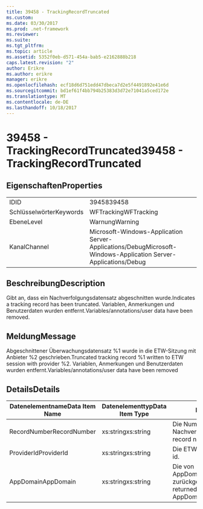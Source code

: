 ```yaml
---
title: 39458 - TrackingRecordTruncated
ms.custom: 
ms.date: 03/30/2017
ms.prod: .net-framework
ms.reviewer: 
ms.suite: 
ms.tgt_pltfrm: 
ms.topic: article
ms.assetid: 5352f0eb-d571-454a-bab5-e2162888b218
caps.latest.revision: "2"
author: Erikre
ms.author: erikre
manager: erikre
ms.openlocfilehash: ecf18d6d751edd47dbeca7d2e5f4491892e41e6d
ms.sourcegitcommit: bd1ef61f4bb794b25383d3d72e71041a5ced172e
ms.translationtype: MT
ms.contentlocale: de-DE
ms.lasthandoff: 10/18/2017
---
```

# <a name="39458---trackingrecordtruncated"></a><span data-ttu-id="8db21-102">39458 - TrackingRecordTruncated</span><span class="sxs-lookup"><span data-stu-id="8db21-102">39458 - TrackingRecordTruncated</span></span>
## <a name="properties"></a><span data-ttu-id="8db21-103">Eigenschaften</span><span class="sxs-lookup"><span data-stu-id="8db21-103">Properties</span></span>  
  
|||  
|-|-|  
|<span data-ttu-id="8db21-104">ID</span><span class="sxs-lookup"><span data-stu-id="8db21-104">ID</span></span>|<span data-ttu-id="8db21-105">39458</span><span class="sxs-lookup"><span data-stu-id="8db21-105">39458</span></span>|  
|<span data-ttu-id="8db21-106">Schlüsselwörter</span><span class="sxs-lookup"><span data-stu-id="8db21-106">Keywords</span></span>|<span data-ttu-id="8db21-107">WFTracking</span><span class="sxs-lookup"><span data-stu-id="8db21-107">WFTracking</span></span>|  
|<span data-ttu-id="8db21-108">Ebene</span><span class="sxs-lookup"><span data-stu-id="8db21-108">Level</span></span>|<span data-ttu-id="8db21-109">Warnung</span><span class="sxs-lookup"><span data-stu-id="8db21-109">Warning</span></span>|  
|<span data-ttu-id="8db21-110">Kanal</span><span class="sxs-lookup"><span data-stu-id="8db21-110">Channel</span></span>|<span data-ttu-id="8db21-111">Microsoft-Windows-Application Server-Applications/Debug</span><span class="sxs-lookup"><span data-stu-id="8db21-111">Microsoft-Windows-Application Server-Applications/Debug</span></span>|  
  
## <a name="description"></a><span data-ttu-id="8db21-112">Beschreibung</span><span class="sxs-lookup"><span data-stu-id="8db21-112">Description</span></span>  
 <span data-ttu-id="8db21-113">Gibt an, dass ein Nachverfolgungsdatensatz abgeschnitten wurde.</span><span class="sxs-lookup"><span data-stu-id="8db21-113">Indicates a tracking record has been truncated.</span></span> <span data-ttu-id="8db21-114">Variablen, Anmerkungen und Benutzerdaten wurden entfernt.</span><span class="sxs-lookup"><span data-stu-id="8db21-114">Variables/annotations/user data have been removed.</span></span>  
  
## <a name="message"></a><span data-ttu-id="8db21-115">Meldung</span><span class="sxs-lookup"><span data-stu-id="8db21-115">Message</span></span>  
 <span data-ttu-id="8db21-116">Abgeschnittener Überwachungsdatensatz %1 wurde in die ETW-Sitzung mit Anbieter %2 geschrieben.</span><span class="sxs-lookup"><span data-stu-id="8db21-116">Truncated tracking record %1 written to ETW session with provider %2.</span></span> <span data-ttu-id="8db21-117">Variablen, Anmerkungen und Benutzerdaten wurden entfernt.</span><span class="sxs-lookup"><span data-stu-id="8db21-117">Variables/annotations/user data have been removed</span></span>  
  
## <a name="details"></a><span data-ttu-id="8db21-118">Details</span><span class="sxs-lookup"><span data-stu-id="8db21-118">Details</span></span>  
  
|<span data-ttu-id="8db21-119">Datenelementname</span><span class="sxs-lookup"><span data-stu-id="8db21-119">Data Item Name</span></span>|<span data-ttu-id="8db21-120">Datenelementtyp</span><span class="sxs-lookup"><span data-stu-id="8db21-120">Data Item Type</span></span>|<span data-ttu-id="8db21-121">Beschreibung</span><span class="sxs-lookup"><span data-stu-id="8db21-121">Description</span></span>|  
|--------------------|--------------------|-----------------|  
|<span data-ttu-id="8db21-122">RecordNumber</span><span class="sxs-lookup"><span data-stu-id="8db21-122">RecordNumber</span></span>|<span data-ttu-id="8db21-123">xs:string</span><span class="sxs-lookup"><span data-stu-id="8db21-123">xs:string</span></span>|<span data-ttu-id="8db21-124">Die Nummer des Nachverfolgungsdatensatzes.</span><span class="sxs-lookup"><span data-stu-id="8db21-124">The tracking record number.</span></span>|  
|<span data-ttu-id="8db21-125">ProviderId</span><span class="sxs-lookup"><span data-stu-id="8db21-125">ProviderId</span></span>|<span data-ttu-id="8db21-126">xs:string</span><span class="sxs-lookup"><span data-stu-id="8db21-126">xs:string</span></span>|<span data-ttu-id="8db21-127">Die ETW-Anbieter-ID.</span><span class="sxs-lookup"><span data-stu-id="8db21-127">The ETW provider id.</span></span>|  
|<span data-ttu-id="8db21-128">AppDomain</span><span class="sxs-lookup"><span data-stu-id="8db21-128">AppDomain</span></span>|<span data-ttu-id="8db21-129">xs:string</span><span class="sxs-lookup"><span data-stu-id="8db21-129">xs:string</span></span>|<span data-ttu-id="8db21-130">Die von AppDomain.CurrentDomain.FriendlyName zurückgegebene Zeichenfolge.</span><span class="sxs-lookup"><span data-stu-id="8db21-130">The string returned by AppDomain.CurrentDomain.FriendlyName.</span></span>|
